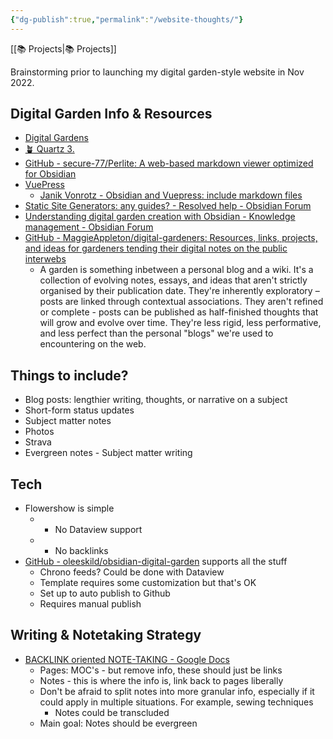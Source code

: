 ```yaml
---
{"dg-publish":true,"permalink":"/website-thoughts/"}
---
```



[[📚 Projects\|📚 Projects]]

Brainstorming prior to launching my digital garden-style website in Nov 2022.

## Digital Garden Info & Resources

* [Digital Gardens](https://www.reddit.com/r/DigitalGardens/)
* [🪴 Quartz 3.](https://quartz.jzhao.xyz/)
* [GitHub - secure-77/Perlite: A web-based markdown viewer optimized for Obsidian](https://github.com/secure-77/Perlite)
* [VuePress](https://vuepress.vuejs.org/)
    * [Janik Vonrotz - Obsidian and Vuepress: include markdown files](https://janikvonrotz.ch/2021/10/29/obsidian-and-vuepress-include-markdown-files/)
* [Static Site Generators: any guides? - Resolved help - Obsidian Forum](https://forum.obsidian.md/t/static-site-generators-any-guides/8915/8)
* [Understanding digital garden creation with Obsidian - Knowledge management - Obsidian Forum](https://forum.obsidian.md/t/understanding-digital-garden-creation-with-obsidian/2725)
* [GitHub - MaggieAppleton/digital-gardeners: Resources, links, projects, and ideas for gardeners tending their digital notes on the public interwebs](https://github.com/MaggieAppleton/digital-gardeners)
    * A garden is something inbetween a personal blog and a wiki. It's a collection of evolving notes, essays, and ideas that aren't strictly organised by their publication date. They're inherently exploratory – posts are linked through contextual associations. They aren't refined or complete - posts can be published as half-finished thoughts that will grow and evolve over time. They're less rigid, less performative, and less perfect than the personal "blogs" we're used to encountering on the web.

## Things to include?

* Blog posts: lengthier writing, thoughts, or narrative on a subject
* Short-form status updates
* Subject matter notes
* Photos
* Strava
* Evergreen notes - Subject matter writing

## Tech

* Flowershow is simple
    * - No Dataview support
    * - No backlinks
* [GitHub - oleeskild/obsidian-digital-garden](https://github.com/oleeskild/obsidian-digital-garden) supports all the stuff
    * Chrono feeds? Could be done with Dataview
    * Template requires some customization but that's OK
    * Set up to auto publish to Github
    * Requires manual publish

## Writing & Notetaking Strategy

* [BACKLINK oriented NOTE-TAKING - Google Docs](https://docs.google.com/document/d/13CP3zfbNJeTMzMyglqYFZdldzIduUrJ0KrMooQN8yuo/edit#)
    * Pages: MOC's - but remove info, these should just be links
    * Notes - this is where the info is, link back to pages liberally
    * Don't be afraid to split notes into more granular info, especially if it could apply in multiple situations. For example, sewing techniques
        * Notes could be transcluded
    * Main goal: Notes should be evergreen
